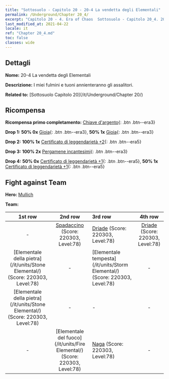 ```yaml
---
title: "Sottosuolo - Capitolo 20 - 20-4 La vendetta degli Elementali"
permalink: /Underground/Chapter 20_4/
excerpt: "Capitolo 20 - 4. Era of Chaos  Sottosuolo - Capitolo 20_4. 20-4 La vendetta degli Elementali"
last_modified_at: 2021-04-22
locale: it
ref: "Chapter 20_4.md"
toc: false
classes: wide
---
```


## Dettagli

 **Nome:** 20-4 La vendetta degli Elementali

 **Descrizione:** I miei fulmini e tuoni annienteranno gli assalitori.

 **Related to:** [Sottosuolo Capitolo 20](/it/Underground/Chapter 20/)

## Ricompensa

 **Ricompensa primo completamento:** [Chiave d'argento](/ItemsIT/con_693/){: .btn .btn--era3}

 **Drop 1:** **50% 0x** [Gioia](/ItemsIT/her_424/){: .btn .btn--era3}, **50% 1x** [Gioia](/ItemsIT/her_424/){: .btn .btn--era3}

 **Drop 2:** **100% 1x** [Certificato di leggendarietà +2](/ItemsIT/mat_81/){: .btn .btn--era5}

 **Drop 3:** **100% 2x** [Pergamene incantesimi](/ItemsIT/con_694/){: .btn .btn--era3}

 **Drop 4:** **50% 0x** [Certificato di leggendarietà +1](/ItemsIT/mat_74/){: .btn .btn--era5}, **50% 1x** [Certificato di leggendarietà +1](/ItemsIT/mat_74/){: .btn .btn--era5}


## Fight against Team
 **Hero:** [Mullich](/it/heroes/Mullich/)

 **Team:**


  | 1st row | 2nd row | 3rd row | 4th row |
  |:----:|:----:|:----|:----:|
  | - | [Spadaccino](/it/units/Swordsman/) (Score: 220303, Level:78)  | [Driade](/it/units/Sprite/) (Score: 220303, Level:78)  | [Driade](/it/units/Sprite/) (Score: 220303, Level:78)  |
  | [Elementale della pietra](/it/units/Stone Elemental/) (Score: 220303, Level:78)  | - | [Elementale tempesta](/it/units/Storm Elemental/) (Score: 220303, Level:78)  | - |
  | [Elementale della pietra](/it/units/Stone Elemental/) (Score: 220303, Level:78)  | - | - | - |
  | - | [Elementale del fuoco](/it/units/Fire Elemental/) (Score: 220303, Level:78)  | [Naga](/it/units/Naga/) (Score: 220303, Level:78)  | - |


